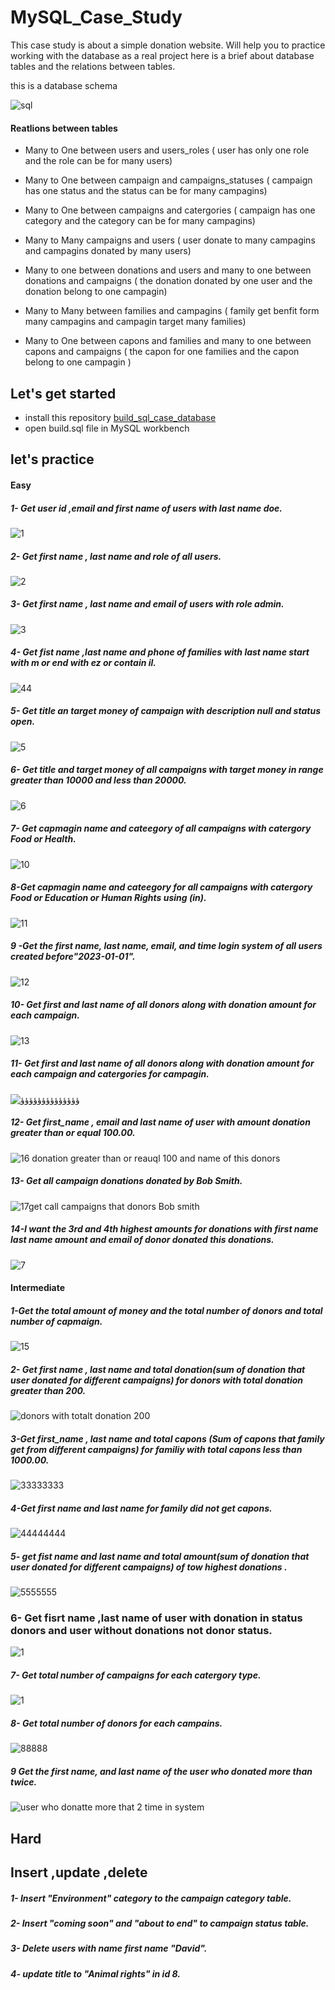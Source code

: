 # MySQL_Case_Study
This case study is about a simple donation website. Will help you to practice working with the database as a real project
here is a brief about database tables and the relations between tables.

this is a database schema

![sql](https://user-images.githubusercontent.com/59260120/224130543-f373f3a3-a710-4e40-9709-e2f336b53f68.png)

#### Reatlions between tables
- Many to One between users and users_roles ( user has only one role and the role can be for many users)

- Many to One between campaign and campaigns_statuses ( campaign has one status and the status can be for many campagins)

- Many to One between campaigns and catergories ( campaign has one category and the category can be for many campagins)

- Many to Many campaigns and users ( user donate to many campagins and campagins donated by many users)

- Many to one between donations and users and many to one between donations and campaigns ( the donation donated by one user and the donation belong to one campagin)

- Many to Many between families and campagins ( family get benfit form many campagins and campagin target many families)

- Many to One between capons and families and many to one between capons and campaigns ( the capon for one families and the capon belong to one campagin )

## Let's get started
- install this repository [build_sql_case_database ](https://github.com/farah2003/build_sql_case_database )  
- open build.sql file in MySQL workbench

## let's practice


#### Easy
##### 1- Get user id ,email and first name of users with last name doe.

![1](https://user-images.githubusercontent.com/59260120/224287253-8d48ae10-087b-462a-8c81-dd1381638a9b.png)

##### 2- Get first name , last name and role of all users.

![2](https://user-images.githubusercontent.com/59260120/224287309-1e2dad43-744d-483f-aa28-357e27945810.png)

##### 3- Get first name , last name and email of users with role admin.
![3](https://user-images.githubusercontent.com/59260120/224187365-a5dc9c87-55b9-49ef-9f5b-b0cad28d3b55.png)

##### 4- Get fist name ,last name and phone of families with last name start with  m  or end with  ez or contain il.
![44](https://user-images.githubusercontent.com/59260120/224308972-54e96b79-4f79-4965-9d50-a68d34d6fe0b.png)

##### 5- Get title an target money of campaign with description null and status open.
![5](https://user-images.githubusercontent.com/59260120/224190343-6a34064d-4e8e-459b-9eb5-d415fcf3376a.png)

##### 6- Get title and target money of all campaigns with target money in range greater than 10000  and less than 20000.
![6](https://user-images.githubusercontent.com/59260120/224190007-48678995-bca7-4390-b6a7-e8257970fd96.png)
##### 7- Get capmagin name and cateegory of all campaigns with catergory Food or Health.
![10](https://user-images.githubusercontent.com/59260120/224188616-e5021e32-d6f4-4f6a-8989-87fa4403eafe.png)
##### 8-Get capmagin name and cateegory for all campaigns with catergory Food or Education or Human Rights using (in).
![11](https://user-images.githubusercontent.com/59260120/224188775-bc788e23-49a0-4cb2-b3e4-0232675befa4.png)
##### 9 -Get the first name, last name, email, and time login system  of all users created  before"2023-01-01".
![12](https://user-images.githubusercontent.com/59260120/224189007-814b6614-11c2-46ae-bc78-9196ac9d9a80.png)
##### 10- Get first and last name of all donors along with donation amount for each campaign.
![13](https://user-images.githubusercontent.com/59260120/224189304-9c25ea95-02fc-4024-817a-3f1e92b98489.png)
##### 11- Get first and last name of all donors along with donation amount for each campaign and catergories for campagin.
![ؤؤؤؤؤؤؤؤؤؤؤؤؤؤ](https://user-images.githubusercontent.com/59260120/224368909-40e145ab-b104-457f-a479-0507f8ac12aa.png)

##### 12- Get first_name , email and last name  of user with amount donation  greater than or equal 100.00.
![16 donation greater than or reauql 100 and name of this donors ](https://user-images.githubusercontent.com/59260120/224358330-e2713ad3-6ad7-4e09-8b1e-866f78f55ee2.png)
##### 13- Get all campaign donations donated by Bob Smith.
![17get call campaigns that donors Bob smith ](https://user-images.githubusercontent.com/59260120/224358558-2a48f569-e1c1-44bd-8f13-f5507004eb9d.png)
##### 14-I want the 3rd and 4th highest amounts for donations with first name last name amount and email of donor donated this donations.
![7](https://user-images.githubusercontent.com/59260120/224187975-7660a332-04cd-4a34-b42f-12cac66008c0.png)

#### Intermediate
##### 1-Get the total amount of money and the total number of donors and total number of capmaign.
![15](https://user-images.githubusercontent.com/59260120/224189501-26d13632-aadf-49fd-a8e0-daeceb142c09.png)
##### 2- Get first name , last name and total donation(sum of donation that user donated for different campaigns) for donors with total donation greater than 200.
![donors with totalt donation   200](https://user-images.githubusercontent.com/59260120/224354624-5c59b05b-a341-4a74-89a9-d784def17327.png)
##### 3-Get first_name , last name and total capons (Sum of capons that family get from different campaigns) for familiy with total capons less than 1000.00.
![33333333](https://user-images.githubusercontent.com/59260120/224363722-ea8145ea-4b23-4acc-84de-c31f5b53c1a7.png)

##### 4-Get first name and last name for family did not get capons.
![44444444](https://user-images.githubusercontent.com/59260120/224363354-557e4423-4a1f-45bf-8c8a-913e02c2059c.png)

##### 5- get fist name and last name and total amount(sum of donation that user donated for different campaigns) of tow  highest donations .
![5555555](https://user-images.githubusercontent.com/59260120/224363332-bbbfe1bf-c143-41aa-8e5e-3d085253cfe4.png)

### 6- Get fisrt name ,last name of user with donation in status donors and user without donations  not donor status.
![1](https://user-images.githubusercontent.com/59260120/224501300-fae8be18-5e87-4f9b-be1d-07bfe15c6f45.png)

##### 7- Get total number of campaigns for each catergory type.
![1](https://user-images.githubusercontent.com/59260120/224496740-4a3fbe17-c266-4c15-8336-7f7a571c7fbb.png)
##### 8- Get total number of donors for each campains.
![88888](https://user-images.githubusercontent.com/59260120/224363226-f9bb56f2-1982-40fb-8403-d2ca9b9956e6.png)
##### 9 Get the first name, and last name of the user who donated more than twice.
![user  who donatte more that 2 time in system](https://user-images.githubusercontent.com/59260120/224366895-232aebc2-2894-4262-abae-c19a60af1d8e.png)

## Hard


## Insert ,update ,delete

##### 1- Insert "Environment" category to the campaign category table.
##### 2- Insert "coming soon" and "about to end" to campaign status table.
##### 3- Delete users with name   first name "David".
##### 4- update title to "Animal rights" in id 8.
